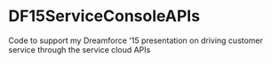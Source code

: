 # DF15ServiceConsoleAPIs
Code to support my Dreamforce '15 presentation on driving customer service through the service cloud APIs
